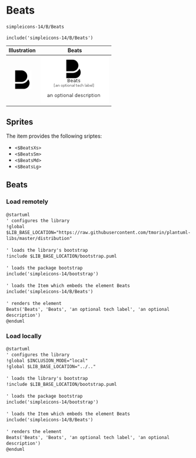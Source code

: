 # Beats


```text
simpleicons-14/B/Beats
```

```text
include('simpleicons-14/B/Beats')
```



| Illustration | Beats |
| :---: | :---: |
| ![illustration for Illustration](../../simpleicons-14/B/Beats.png) | ![illustration for Beats](../../simpleicons-14/B/Beats.Local.png) |



## Sprites
The item provides the following sriptes:

- `<$BeatsXs>`
- `<$BeatsSm>`
- `<$BeatsMd>`
- `<$BeatsLg>`





## Beats

### Load remotely
```plantuml
@startuml
' configures the library
!global $LIB_BASE_LOCATION="https://raw.githubusercontent.com/tmorin/plantuml-libs/master/distribution"

' loads the library's bootstrap
!include $LIB_BASE_LOCATION/bootstrap.puml

' loads the package bootstrap
include('simpleicons-14/bootstrap')

' loads the Item which embeds the element Beats
include('simpleicons-14/B/Beats')

' renders the element
Beats('Beats', 'Beats', 'an optional tech label', 'an optional description')
@enduml
```

### Load locally
```plantuml
@startuml
' configures the library
!global $INCLUSION_MODE="local"
!global $LIB_BASE_LOCATION="../.."

' loads the library's bootstrap
!include $LIB_BASE_LOCATION/bootstrap.puml

' loads the package bootstrap
include('simpleicons-14/bootstrap')

' loads the Item which embeds the element Beats
include('simpleicons-14/B/Beats')

' renders the element
Beats('Beats', 'Beats', 'an optional tech label', 'an optional description')
@enduml
```

